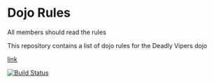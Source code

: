 Dojo Rules
==========

All members should read the rules

This repository contains a list of dojo rules for the Deadly Vipers dojo

[link](https://github.com/deadlyvipers)

[![Build Status](https://secure.travis-ci.org/rails/arel.svg?branch=master)](http://travis-ci.org/rails/arel)
